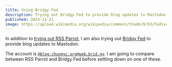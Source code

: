 ```yaml
---
title: Using Bridgy Fed
description: Trying out Bridgy Fed to provide blog updates to Mastodon.
published: 2024-11-21
image: https://upload.wikimedia.org/wikipedia/commons/thumb/9/93/Fediverse_logo_proposal.svg/600px-Fediverse_logo_proposal.svg.png
---
```


In addition to [trying out RSS Parrot](/2024/11/rss-parrot/), I am also trying out [Bridgy Fed](https://fed.brid.gy/) to provide blog updates to Mastodon.

The account is [`@blog.chungyc.org@web.brid.gy`](https://fed.brid.gy/web/blog.chungyc.org).  I am going to compare between RSS Parrot and Bridgy Fed before settling down on one of these.
